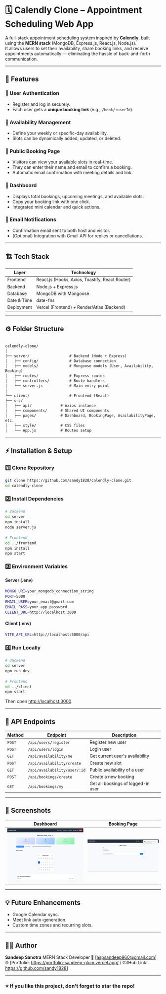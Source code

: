 # 🗓️ Calendly Clone – Appointment Scheduling Web App

A full-stack appointment scheduling system inspired by **Calendly**, built using the **MERN stack** (MongoDB, Express.js, React.js, Node.js).  
It allows users to set their availability, share booking links, and receive appointments automatically — eliminating the hassle of back-and-forth communication.

---

## 🚀 Features

### 🔐 User Authentication
- Register and log in securely.
- Each user gets a **unique booking link** (e.g., `/book/:userId`).

### 📅 Availability Management
- Define your weekly or specific-day availability.
- Slots can be dynamically added, updated, or deleted.

### 👥 Public Booking Page
- Visitors can view your available slots in real-time.
- They can enter their name and email to confirm a booking.
- Automatic email confirmation with meeting details and link.

### 🧭 Dashboard
- Displays total bookings, upcoming meetings, and available slots.
- Copy your booking link with one click.
- Integrated mini calendar and quick actions.

### 📧 Email Notifications
- Confirmation email sent to both host and visitor.
- (Optional) Integration with Gmail API for replies or cancellations.

---

## 🏗️ Tech Stack

| Layer | Technology |
|-------|-------------|
| Frontend | React.js (Hooks, Axios, Toastify, React Router) |
| Backend | Node.js + Express.js |
| Database | MongoDB with Mongoose |
| Date & Time | date-fns |
| Deployment | Vercel (Frontend) + Render/Atlas (Backend) |

---

## ⚙️ Folder Structure

```

calendly-clone/
│
├── server/                  # Backend (Node + Express)
│   ├── config/              # Database connection
│   ├── models/              # Mongoose models (User, Availability, Booking)
│   ├── routes/              # Express routes
│   ├── controllers/         # Route handlers
│   └── server.js            # Main entry point
│
└── client/                  # Frontend (React)
├── src/
│   ├── api/             # Axios instance
│   ├── components/      # Shared UI components
│   ├── pages/           # Dashboard, BookingPage, AvailabilityPage, etc.
│   ├── style/           # CSS files
│   └── App.js           # Routes setup

````

---

## ⚡ Installation & Setup

### 1️⃣ Clone Repository
```bash
git clone https://github.com/sandy1828/calendly-clone.git
cd calendly-clone
````

### 2️⃣ Install Dependencies

```bash
# Backend
cd server
npm install
node server.js

# Frontend
cd ../frontend
npm install
npm start
```

### 3️⃣ Environment Variables

#### Server (.env)

```bash
MONGO_URI=your_mongodb_connection_string
PORT=5000
EMAIL_USER=your_email@gmail.com
EMAIL_PASS=your_app_password
CLIENT_URL=http://localhost:3000
```

#### Client (.env)

```bash
VITE_API_URL=http://localhost:5000/api
```

### 4️⃣ Run Locally

```bash
# Backend
cd server
npm run dev

# Frontend
cd ../client
npm start
```

Then open [http://localhost:3000](http://localhost:3000).

---

## 🧩 API Endpoints

| Method | Endpoint                     | Description                        |
| ------ | ---------------------------- | ---------------------------------- |
| `POST` | `/api/users/register`        | Register new user                  |
| `POST` | `/api/users/login`           | Login user                         |
| `GET`  | `/api/availability/me`       | Get current user's availability    |
| `POST` | `/api/availability/create`   | Create new slot                    |
| `GET`  | `/api/availability/user/:id` | Public availability of a user      |
| `POST` | `/api/bookings/create`       | Create a new booking               |
| `GET`  | `/api/bookings/my`           | Get all bookings of logged-in user |

---

## 📸 Screenshots

| Dashboard | Booking Page |
| ---------- | ------------- |
| ![Dashboard](./frontend/public/assets/dashboard.png) | ![Booking](./frontend/public/assets/booking.png) |

---

## 💡 Future Enhancements

* Google Calendar sync.
* Meet link auto-generation.
* Custom time zones and recurring slots.

---

## 🧑‍💻 Author

**Sandeep Sanotra**
MERN Stack Developer
📧 [[aspsandeep960@gmail.com](aspsandeep960@gmail.com)]
🌐 [Portfolio: https://portfolio-sandeep-plum.vercel.app/  / GitHub Link: https://github.com/sandy1828]

---

### ⭐ If you like this project, don't forget to star the repo!

```
